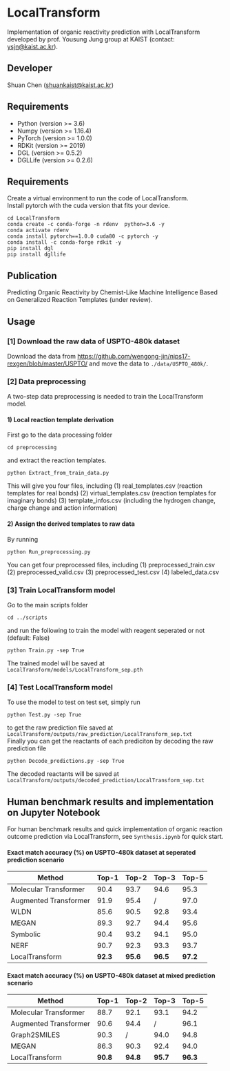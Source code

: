 # LocalTransform
Implementation of organic reactivity prediction with LocalTransform developed by prof. Yousung Jung group at KAIST (contact: ysjn@kaist.ac.kr).

## Developer
Shuan Chen (shuankaist@kaist.ac.kr)<br>

## Requirements
* Python (version >= 3.6) 
* Numpy (version >= 1.16.4) 
* PyTorch (version >= 1.0.0) 
* RDKit (version >= 2019)
* DGL (version >= 0.5.2)
* DGLLife (version >= 0.2.6)

## Requirements
Create a virtual environment to run the code of LocalTransform.<br>
Install pytorch with the cuda version that fits your device.<br>
```
cd LocalTransform
conda create -c conda-forge -n rdenv  python=3.6 -y
conda activate rdenv
conda install pytorch==1.0.0 cuda80 -c pytorch -y
conda install -c conda-forge rdkit -y
pip install dgl
pip install dgllife
```

## Publication
Predicting Organic Reactivity by Chemist-Like Machine Intelligence Based on Generalized Reaction Templates (under review).


## Usage
### [1] Download the raw data of USPTO-480k dataset
Download the data from https://github.com/wengong-jin/nips17-rexgen/blob/master/USPTO/ and move the data to `./data/USPTO_480k/`.

### [2] Data preprocessing
A two-step data preprocessing is needed to train the LocalTransform model.

#### 1) Local reaction template derivation 
First go to the data processing folder
```
cd preprocessing
```
and extract the reaction templates.
```
python Extract_from_train_data.py
```
This will give you four files, including 
(1) real_templates.csv (reaction templates for real bonds)
(2) virtual_templates.csv (reaction templates for imaginary bonds)
(3) template_infos.csv (including the hydrogen change, charge change and action information)<br>

#### 2) Assign the derived templates to raw data
By running
```
python Run_preprocessing.py
```
You can get four preprocessed files, including 
(1) preprocessed_train.csv
(2) preprocessed_valid.csv
(3) preprocessed_test.csv
(4) labeled_data.csv<br>


### [3] Train LocalTransform model
Go to the main scripts folder
```
cd ../scripts
```
and run the following to train the model with reagent seperated or not (default: False)
```
python Train.py -sep True
```
The trained model will be saved at ` LocalTransform/models/LocalTransform_sep.pth`<br>

### [4] Test LocalTransform model
To use the model to test on test set, simply run 
```
python Test.py -sep True
```
to get the raw prediction file saved at ` LocalTransform/outputs/raw_prediction/LocalTransform_sep.txt`<br>
Finally you can get the reactants of each prediciton by decoding the raw prediction file
```
python Decode_predictions.py -sep True
```
The decoded reactants will be saved at 
`LocalTransform/outputs/decoded_prediction/LocalTransform_sep.txt`<br>


## Human benchmark results and implementation on Jupyter Notebook
For human benchmark results and quick implementation of organic reaction outcome prediction via LocalTransform, see `Synthesis.ipynb` for quick start.

#### Exact match accuracy (%) on USPTO-480k dataset at seperated prediction scenario

| Method | Top-1 | Top-2 | Top-3 | Top-5 |
| -------- | -------- | -------- | -------- | -------- |
| Molecular Transformer | 90.4 | 93.7 | 94.6 | 95.3 |
| Augmented Transformer | 91.9 | 95.4 | / | 97.0 |
| WLDN         | 85.6 | 90.5 | 92.8 | 93.4 |
| MEGAN        | 89.3 | 92.7 | 94.4 | 95.6 |
| Symbolic  | 90.4 | 93.2 | 94.1 | 95.0 |
| NERF     | 90.7 | 92.3 | 93.3 | 93.7 |
| LocalTransform  | **92.3** | **95.6** | **96.5** | **97.2** |

#### Exact match accuracy (%) on USPTO-480k dataset at mixed prediction scenario

| Method | Top-1 | Top-2 | Top-3 | Top-5 |
| -------- | -------- | -------- | -------- | -------- |
| Molecular Transformer | 88.7 | 92.1 | 93.1 | 94.2 |
| Augmented Transformer | 90.6 | 94.4 | / | 96.1 |
| Graph2SMILES    | 90.3 | / | 94.0 | 94.8 |
| MEGAN        | 86.3 | 90.3 | 92.4 | 94.0 |
| LocalTransform  | **90.8** | **94.8** | **95.7** | **96.3** |


